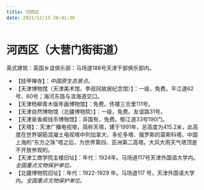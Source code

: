 ```yaml
---
title: 河西区  
date: 2021/12/15 20:41:36  
---
```

  
# 河西区（大营门街街道）  
英式建筑：英国乡谊俱乐部：马场道188号天津干部俱乐部内。  
* 【挂甲禅寺】：*中国原生态景点。*  
* 【天津博物馆（天津美术馆、李叔同故居纪念馆）】：一级，免费。平江道62号、60号；海河东路与滨海道交口。  
* 【天津杨柳青木版年画博物馆】：免费。佟楼三合里111号。  
* 【天津自然博物馆（北疆博物院）】：一级，免费。友谊路31号。  
* 【天津泉香阁钱币博物馆】：非国有，免费。郁江道33号190门。  
* 【天塔】：天津广播电视塔，简称天塔，建于1991年，总高度为415.2米，此高度在世界钢筋混凝土电视塔中列加拿大、多伦多塔、俄罗斯的莫斯科塔、中国上海的“东方之珠”塔之后，为世界第四、亚洲第二高塔。大风大雨天气塔顶是不开放参观的。  
* 【天津工商学院主楼旧址】：年代：1924年。马场道117号天津外国语大学内。*全国重点文物保护单位。*  
* 【北疆博物院旧址】：年代：1922-1929 年。马场道117 号，天津外国语大学内。*全国重点文物保护单位。*  